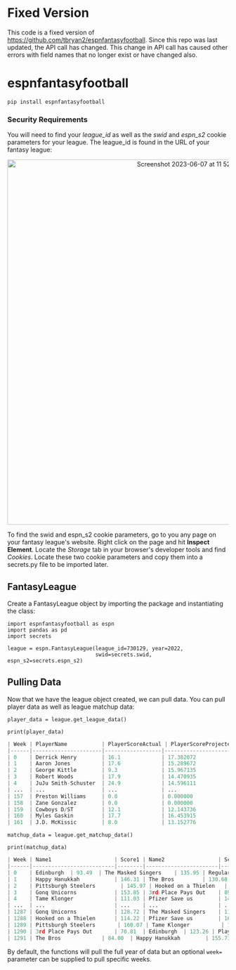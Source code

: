 # Fixed Version
This code is a fixed version of https://github.com/tbryan2/espnfantasyfootball. Since this repo was last updated, the API call has changed.
This change in API call has caused other errors with field names that no longer exist or have changed also.

# espnfantasyfootball
`pip install espnfantasyfootball`

### Security Requirements
You will need to find your _league_id_ as well as the _swid_ and _espn_s2_ cookie parameters for your league. The league_id is found in the URL of your fantasy league:

<p align="center">
  <img width="832" alt="Screenshot 2023-06-07 at 11 52 16 AM" src="https://github.com/tbryan2/espnfantasyfootball/assets/29851231/2d40e807-644c-4423-bb70-5862c3fdd295">
</p>

To find the swid and espn_s2 cookie parameters, go to you any page on your fantasy league's website. Right click on the page and hit __Inspect Element__. Locate the _Storage_ tab in your browser's developer tools and find _Cookies_. Locate these two cookie parameters and copy them into a secrets.py file to be imported later.

## FantasyLeague
Create a FantasyLeague object by importing the package and instantiating the class:
```
import espnfantasyfootball as espn
import pandas as pd
import secrets

league = espn.FantasyLeague(league_id=730129, year=2022,
                            swid=secrets.swid, espn_s2=secrets.espn_s2)
```

## Pulling Data
Now that we have the league object created, we can pull data. You can pull player data as well as league matchup data: 
 
 
`player_data = league.get_league_data()` 

`print(player_data)`
```python
| Week | PlayerName           | PlayerScoreActual | PlayerScoreProjected | PlayerFantasyTeam   | PlayerRosterSlot | TeamName                 | FullName    |
|------|----------------------|------------------|---------------------|---------------------|------------------|--------------------------|-------------|
| 0    | Derrick Henry        | 16.1             | 17.382072           | 1                   | RB               | Pfizer Save us           | Toker Blaze |
| 1    | Aaron Jones          | 17.6             | 15.289672           | 1                   | RB               | Pfizer Save us           | Toker Blaze |
| 2    | George Kittle        | 9.3              | 15.967135           | 1                   | TE               | Pfizer Save us           | Toker Blaze |
| 3    | Robert Woods         | 17.9             | 14.470935           | 1                   | WR               | Pfizer Save us           | Toker Blaze |
| 4    | JuJu Smith-Schuster  | 24.9             | 14.596111           | 1                   | WR               | Pfizer Save us           | Toker Blaze |
| ...  | ...                  | ...              | ...                 | ...                 | ...              | ...                      | ...         |
| 157  | Preston Williams     | 0.0              | 0.000000            | 14                  | Bench            | Edinburgh Chubby chasers | John Meier  |
| 158  | Zane Gonzalez        | 0.0              | 0.000000            | 14                  | K                | Edinburgh Chubby chasers | John Meier  |
| 159  | Cowboys D/ST         | 12.1             | 12.143736           | 14                  | Bench            | Edinburgh Chubby chasers | John Meier  |
| 160  | Myles Gaskin         | 17.7             | 16.453915           | 14                  | Bench            | Edinburgh Chubby chasers | John Meier  |
| 161  | J.D. McKissic        | 8.0              | 13.152776           | 14                  | RB               | Edinburgh Chubby chasers | John Meier  |
```
`matchup_data = league.get_matchup_data()` 

`print(matchup_data)`
```python
| Week | Name1                    | Score1 | Name2                 | Score2 | Type    |
|------|--------------------------|--------|-----------------------|--------|---------|
| 0    | Edinburgh  | 93.49  | The Masked Singers    | 135.95 | Regular |
| 1    | Happy Hanukkah           | 146.31 | The Bros         | 130.68 | Regular |
| 2    | Pittsburgh Steelers        | 145.97 | Hooked on a Thielen   | 181.15 | Regular |
| 3    | Gonq Unicorns            | 153.85 | 3rd Place Pays Out    | 89.58  | Regular |
| 4    | Tame Klonger             | 111.03 | Pfizer Save us        | 149.84 | Regular |
| ...  | ...                      | ...    | ...                   | ...    | ...     |
| 1287 | Gonq Unicorns            | 128.72 | The Masked Singers    | 119.15 | Playoff |
| 1288 | Hooked on a Thielen      | 114.22 | Pfizer Save us        | 168.56 | Playoff |
| 1289 | Pittsburgh Steelers       | 160.07 | Tame Klonger          | 143.83 | Playoff |
| 1290 | 3rd Place Pays Out       | 70.81  | Edinburgh  | 123.26 | Playoff |
| 1291 | The Bros             | 84.00  | Happy Hanukkah        | 155.73 | Playoff |
```

By default, the functions will pull the full year of data but an optional `week=` parameter can be supplied to pull specific weeks.

